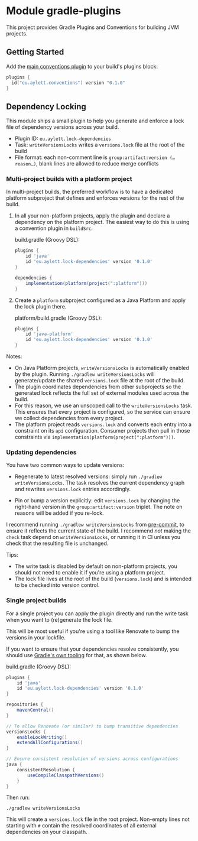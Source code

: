 # Module gradle-plugins

This project provides Gradle Plugins and Conventions for building JVM projects.

## Getting Started

Add the [main conventions plugin](https://gradle-plugins.aylett.eu/gradle-plugins/eu.aylett.gradle.plugins.conventions/index.html) to your build's plugins block:

```kotlin
plugins {
  id("eu.aylett.conventions") version "0.1.0"
}
```

## Dependency Locking

This module ships a small plugin to help you generate and enforce a lock file of dependency versions across your build.

- Plugin ID: `eu.aylett.lock-dependencies`
- Task: `writeVersionsLocks` writes a `versions.lock` file at the root of the build
- File format: each non-comment line is `group:artifact:version (…reason…)`, blank lines are allowed to reduce merge conflicts

### Multi-project builds with a platform project

In multi-project builds, the preferred workflow is to have a dedicated platform subproject that defines and enforces versions for the rest of the build.

1) In all your non-platform projects, apply the plugin and declare a dependency on the platform project.  The easiest way to do this is using a convention plugin in `buildSrc`.

    build.gradle (Groovy DSL):

    ```groovy
    plugins {
        id 'java'
        id 'eu.aylett.lock-dependencies' version '0.1.0'
    }

    dependencies {
        implementation(platform(project(":platform")))
    }
    ```

2) Create a `platform` subproject configured as a Java Platform and apply the lock plugin there.

    platform/build.gradle (Groovy DSL):

    ```groovy
    plugins {
        id 'java-platform'
        id 'eu.aylett.lock-dependencies' version '0.1.0'
    }
    ```

Notes:
- On Java Platform projects, `writeVersionsLocks` is automatically enabled by the plugin. Running `./gradlew writeVersionsLocks` will generate/update the shared `versions.lock` file at the root of the build.
- The plugin coordinates dependencies from other subprojects so the generated lock reflects the full set of external modules used across the build.
 - For this reason, we use an unscoped call to the `writeVersionsLocks` task.  This ensures that every project is configured, so the service can ensure we collect dependencies from every project.
- The platform project reads `versions.lock` and converts each entry into a constraint on its `api` configuration. Consumer projects then pull in those constraints via `implementation(platform(project(":platform")))`.

### Updating dependencies

You have two common ways to update versions:

- Regenerate to latest resolved versions: simply run `./gradlew writeVersionsLocks`. The task resolves the current dependency graph and rewrites `versions.lock` entries accordingly.

- Pin or bump a version explicitly: edit `versions.lock` by changing the right-hand version in the `group:artifact:version` triplet.  The note on reasons will be added if you re-lock.

I recommend running `./gradlew writeVersionsLocks` from [pre-commit](https://pre-commit.com), to ensure it reflects the current state of the build.
I recommend _not_ making the `check` task depend on `writeVersionsLocks`, or running it in CI unless you check that the resulting file is unchanged.

Tips:
- The write task is disabled by default on non-platform projects, you should not need to enable it if you're using a platform project.
- The lock file lives at the root of the build (`versions.lock`) and is intended to be checked into version control.

### Single project builds

For a single project you can apply the plugin directly and run the write task when you want to (re)generate the lock file.

This will be most useful if you're using a tool like Renovate to bump the versions in your lockfile.

If you want to ensure that your dependencies resolve consistently, you should use [Gradle's own tooling](https://docs.gradle.org/current/userguide/dependency_resolution_consistency.html) for that, as shown below.

build.gradle (Groovy DSL):

```groovy
plugins {
    id 'java'
    id 'eu.aylett.lock-dependencies' version '0.1.0'
}

repositories {
    mavenCentral()
}

// To allow Renovate (or similar) to bump transitive dependencies
versionsLocks {
    enableLockWriting()
    extendAllConfigurations()
}

// Ensure consistent resolution of versions across configurations
java {
    consistentResolution {
        useCompileClasspathVersions()
    }
}
```

Then run:

```
./gradlew writeVersionsLocks
```

This will create a `versions.lock` file in the root project.  Non-empty lines not starting with `#` contain the resolved coordinates of all external dependencies on your classpath.
